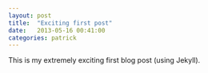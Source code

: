 ```yaml
---
layout: post
title:  "Exciting first post"
date:   2013-05-16 00:41:00
categories: patrick
---
```


This is my extremely exciting first blog post (using Jekyll).
